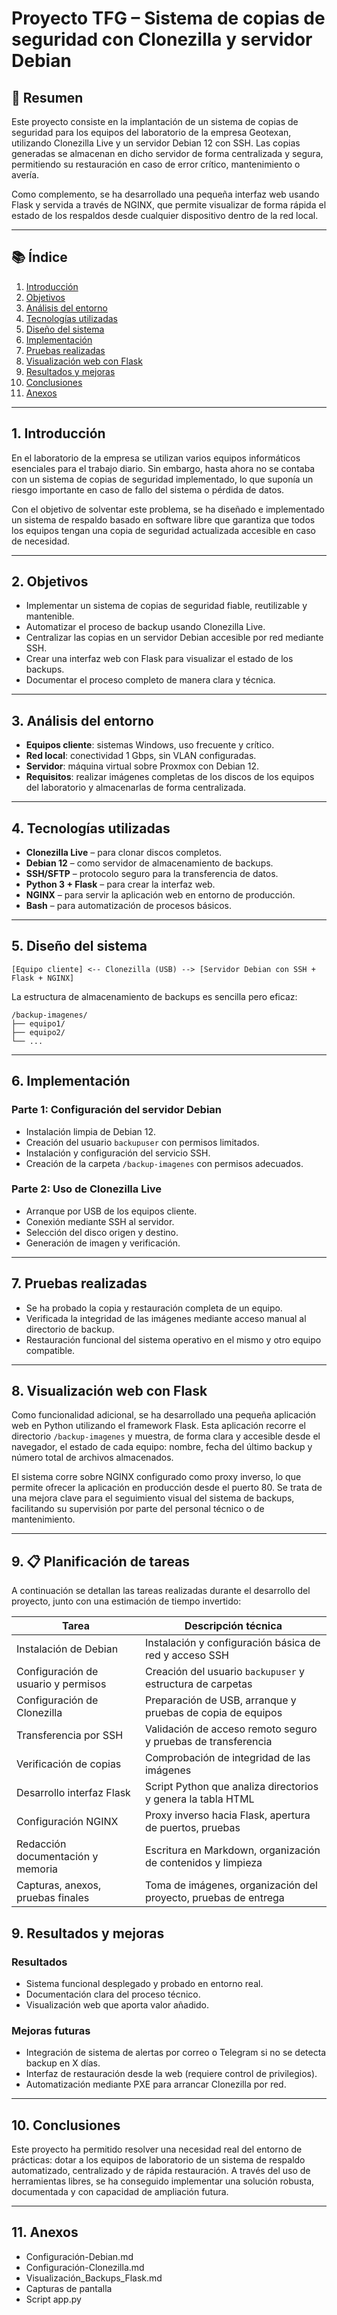 # Proyecto TFG – Sistema de copias de seguridad con Clonezilla y servidor Debian

## 📌 Resumen

Este proyecto consiste en la implantación de un sistema de copias de seguridad para los equipos del laboratorio de la empresa Geotexan, utilizando Clonezilla Live y un servidor Debian 12 con SSH. Las copias generadas se almacenan en dicho servidor de forma centralizada y segura, permitiendo su restauración en caso de error crítico, mantenimiento o avería.

Como complemento, se ha desarrollado una pequeña interfaz web usando Flask y servida a través de NGINX, que permite visualizar de forma rápida el estado de los respaldos desde cualquier dispositivo dentro de la red local.

---

## 📚 Índice

1. [Introducción](#1-introducción)  
2. [Objetivos](#2-objetivos)  
3. [Análisis del entorno](#3-análisis-del-entorno)  
4. [Tecnologías utilizadas](#4-tecnologías-utilizadas)  
5. [Diseño del sistema](#5-diseño-del-sistema)  
6. [Implementación](#6-implementación)  
7. [Pruebas realizadas](#7-pruebas-realizadas)  
8. [Visualización web con Flask](#8-visualización-web-con-flask)  
9. [Resultados y mejoras](#9-resultados-y-mejoras)  
10. [Conclusiones](#10-conclusiones)  
11. [Anexos](#11-anexos)

---

## 1. Introducción

En el laboratorio de la empresa se utilizan varios equipos informáticos esenciales para el trabajo diario. Sin embargo, hasta ahora no se contaba con un sistema de copias de seguridad implementado, lo que suponía un riesgo importante en caso de fallo del sistema o pérdida de datos.

Con el objetivo de solventar este problema, se ha diseñado e implementado un sistema de respaldo basado en software libre que garantiza que todos los equipos tengan una copia de seguridad actualizada accesible en caso de necesidad.

---

## 2. Objetivos

- Implementar un sistema de copias de seguridad fiable, reutilizable y mantenible.
- Automatizar el proceso de backup usando Clonezilla Live.
- Centralizar las copias en un servidor Debian accesible por red mediante SSH.
- Crear una interfaz web con Flask para visualizar el estado de los backups.
- Documentar el proceso completo de manera clara y técnica.

---

## 3. Análisis del entorno

- **Equipos cliente**: sistemas Windows, uso frecuente y crítico.
- **Red local**: conectividad 1 Gbps, sin VLAN configuradas.
- **Servidor**: máquina virtual sobre Proxmox con Debian 12.
- **Requisitos**: realizar imágenes completas de los discos de los equipos del laboratorio y almacenarlas de forma centralizada.

---

## 4. Tecnologías utilizadas

- **Clonezilla Live** – para clonar discos completos.
- **Debian 12** – como servidor de almacenamiento de backups.
- **SSH/SFTP** – protocolo seguro para la transferencia de datos.
- **Python 3 + Flask** – para crear la interfaz web.
- **NGINX** – para servir la aplicación web en entorno de producción.
- **Bash** – para automatización de procesos básicos.

---

## 5. Diseño del sistema

```plaintext
[Equipo cliente] <-- Clonezilla (USB) --> [Servidor Debian con SSH + Flask + NGINX]
```

La estructura de almacenamiento de backups es sencilla pero eficaz:

```plaintext
/backup-imagenes/
├── equipo1/
├── equipo2/
└── ...
```

---

## 6. Implementación

### Parte 1: Configuración del servidor Debian

- Instalación limpia de Debian 12.
- Creación del usuario `backupuser` con permisos limitados.
- Instalación y configuración del servicio SSH.
- Creación de la carpeta `/backup-imagenes` con permisos adecuados.

### Parte 2: Uso de Clonezilla Live

- Arranque por USB de los equipos cliente.
- Conexión mediante SSH al servidor.
- Selección del disco origen y destino.
- Generación de imagen y verificación.

---

## 7. Pruebas realizadas

- Se ha probado la copia y restauración completa de un equipo.
- Verificada la integridad de las imágenes mediante acceso manual al directorio de backup.
- Restauración funcional del sistema operativo en el mismo y otro equipo compatible.

---

## 8. Visualización web con Flask

Como funcionalidad adicional, se ha desarrollado una pequeña aplicación web en Python utilizando el framework Flask. Esta aplicación recorre el directorio `/backup-imagenes` y muestra, de forma clara y accesible desde el navegador, el estado de cada equipo: nombre, fecha del último backup y número total de archivos almacenados.

El sistema corre sobre NGINX configurado como proxy inverso, lo que permite ofrecer la aplicación en producción desde el puerto 80. Se trata de una mejora clave para el seguimiento visual del sistema de backups, facilitando su supervisión por parte del personal técnico o de mantenimiento.

---

## 9. 📋 Planificación de tareas

A continuación se detallan las tareas realizadas durante el desarrollo del proyecto, junto con una estimación de tiempo invertido:

| Tarea                                    | Descripción técnica                                               |
|------------------------------------------|-------------------------------------------------------------------|
| Instalación de Debian                    | Instalación y configuración básica de red y acceso SSH            |
| Configuración de usuario y permisos      | Creación del usuario `backupuser` y estructura de carpetas        |
| Configuración de Clonezilla              | Preparación de USB, arranque y pruebas de copia de equipos        |
| Transferencia por SSH                    | Validación de acceso remoto seguro y pruebas de transferencia     |
| Verificación de copias                   | Comprobación de integridad de las imágenes                        |
| Desarrollo interfaz Flask                | Script Python que analiza directorios y genera la tabla HTML      |
| Configuración NGINX                      | Proxy inverso hacia Flask, apertura de puertos, pruebas           |
| Redacción documentación y memoria        | Escritura en Markdown, organización de contenidos y limpieza      |
| Capturas, anexos, pruebas finales        | Toma de imágenes, organización del proyecto, pruebas de entrega   |


## 9. Resultados y mejoras

### Resultados

- Sistema funcional desplegado y probado en entorno real.
- Documentación clara del proceso técnico.
- Visualización web que aporta valor añadido.

### Mejoras futuras

- Integración de sistema de alertas por correo o Telegram si no se detecta backup en X días.
- Interfaz de restauración desde la web (requiere control de privilegios).
- Automatización mediante PXE para arrancar Clonezilla por red.

---

## 10. Conclusiones

Este proyecto ha permitido resolver una necesidad real del entorno de prácticas: dotar a los equipos de laboratorio de un sistema de respaldo automatizado, centralizado y de rápida restauración. A través del uso de herramientas libres, se ha conseguido implementar una solución robusta, documentada y con capacidad de ampliación futura.

---

## 11. Anexos

- Configuración-Debian.md
- Configuración-Clonezilla.md
- Visualización_Backups_Flask.md
- Capturas de pantalla
- Script app.py

